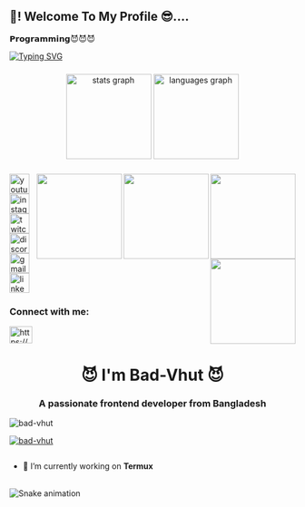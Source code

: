 <h2 align="left"> 👋! Welcome To My Profile 😎....</h2>

__𝗣𝗿𝗼𝗴𝗿𝗮𝗺𝗺𝗶𝗻𝗴__😈😈😈
 
[![Typing SVG](https://readme-typing-svg.herokuapp.com?font=Fira+Code&size=35&pause=1000&random=false&width=435&lines=Bad-Vhut;IT'S+NOT+A+NAME;IT'S+BRAND+BROTHER)](https://git.io/typing-svg)

###

<div align="center">
  <img src="https://github-readme-stats.vercel.app/api?username=maurodesouza&hide_title=false&hide_rank=false&show_icons=true&include_all_commits=true&count_private=true&disable_animations=false&theme=dracula&locale=en&hide_border=false" height="150" alt="stats graph"  />
  <img src="https://github-readme-stats.vercel.app/api/top-langs?username=maurodesouza&locale=en&hide_title=false&layout=compact&card_width=320&langs_count=5&theme=dracula&hide_border=false" height="150" alt="languages graph"  />
</div>

###

<img align="right" height="150" src="https://www.icegif.com/wp-content/uploads/2022/01/icegif-183.gif"  />

<img align="right" height="150" src="https://i.gifer.com/758X.gif"  />

<img align="right" height="150" src="https://images.app.goo.gl/4nuzXcdV5eRsziqm8"  />

<img align="right" height="150" src="https://images.app.goo.gl/Ks1FTFuFHMmLEVH86"  />

###



###

<div align="left">
  <img src="https://img.shields.io/static/v1?message=Youtube&logo=youtube&label=&color=FF0000&logoColor=white&labelColor=&style=for-the-badge" height="35" alt="youtube logo"  />
  <img src="https://img.shields.io/static/v1?message=Instagram&logo=instagram&label=&color=E4405F&logoColor=white&labelColor=&style=for-the-badge" height="35" alt="instagram logo"  />
  <img src="https://img.shields.io/static/v1?message=Twitch&logo=twitch&label=&color=9146FF&logoColor=white&labelColor=&style=for-the-badge" height="35" alt="twitch logo"  />
  <img src="https://img.shields.io/static/v1?message=Discord&logo=discord&label=&color=7289DA&logoColor=white&labelColor=&style=for-the-badge" height="35" alt="discord logo"  />
  <img src="https://img.shields.io/static/v1?message=Gmail&logo=gmail&label=&color=D14836&logoColor=white&labelColor=&style=for-the-badge" height="35" alt="gmail logo"  />
  <img src="https://img.shields.io/static/v1?message=LinkedIn&logo=linkedin&label=&color=0077B5&logoColor=white&labelColor=&style=for-the-badge" height="35" alt="linkedin logo"  />
</div>

<h3 align="left">Connect with me:</h3>
<p align="left">
<a href="https://fb.com/https://www.facebook.com/badvhut" target="blank"><img align="center" src="https://raw.githubusercontent.com/rahuldkjain/github-profile-readme-generator/master/src/images/icons/Social/facebook.svg" alt="https://www.facebook.com/badvhut" height="30" width="40" /></a>
</p>

###
<h1 align="center"> 😈 I'm Bad-Vhut 😈</h1>
<h3 align="center">A passionate frontend developer from Bangladesh</h3>

<p align="left"> <img src="https://komarev.com/ghpvc/?username=bad-vhut&label=Profile%20views&color=0e75b6&style=flat" alt="bad-vhut" /> </p>

<p align="left"> <a href="https://github.com/ryo-ma/github-profile-trophy"><img src="https://github-profile-trophy.vercel.app/?username=bad-vhut" alt="bad-vhut" /></a> </p>

<p align="left"> <a href="https://twitter.com/" target="blank"><img src="https://img.shields.io/twitter/follow/?logo=twitter&style=for-the-badge" alt="" /></a> </p>

- 🔭 I’m currently working on **Termux**




<br clear="both">

<img src="https://raw.githubusercontent.com/maurodesouza/maurodesouza/output/snake.svg" alt="Snake animation" />


